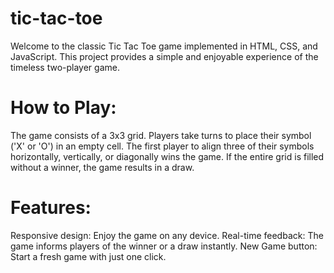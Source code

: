 # tic-tac-toe
Welcome to the classic Tic Tac Toe game implemented in HTML, CSS, and JavaScript. This project provides a simple and enjoyable experience of the timeless two-player game.

# How to Play:

The game consists of a 3x3 grid.
Players take turns to place their symbol ('X' or 'O') in an empty cell.
The first player to align three of their symbols horizontally, vertically, or diagonally wins the game.
If the entire grid is filled without a winner, the game results in a draw.

# Features:

Responsive design: Enjoy the game on any device.
Real-time feedback: The game informs players of the winner or a draw instantly.
New Game button: Start a fresh game with just one click.


